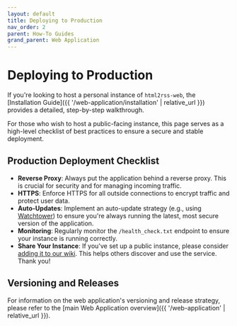```yaml
---
layout: default
title: Deploying to Production
nav_order: 2
parent: How-To Guides
grand_parent: Web Application
---
```


# Deploying to Production

If you're looking to host a personal instance of `html2rss-web`, the [Installation Guide]({{ '/web-application/installation' | relative_url }}) provides a detailed, step-by-step walkthrough.

For those who wish to host a public-facing instance, this page serves as a high-level checklist of best practices to ensure a secure and stable deployment.

## Production Deployment Checklist

- **Reverse Proxy**: Always put the application behind a reverse proxy. This is crucial for security and for managing incoming traffic.
- **HTTPS**: Enforce HTTPS for all outside connections to encrypt traffic and protect user data.
- **Auto-Updates**: Implement an auto-update strategy (e.g., using [Watchtower](https://containrrr.dev/watchtower/)) to ensure you're always running the latest, most secure version of the application.
- **Monitoring**: Regularly monitor the `/health_check.txt` endpoint to ensure your instance is running correctly.
- **Share Your Instance**: If you've set up a public instance, please consider [adding it to our wiki](https://github.com/html2rss/html2rss-web/wiki/Instances). This helps others discover and use the service. Thank you!

## Versioning and Releases

For information on the web application's versioning and release strategy, please refer to the [main Web Application overview]({{ '/web-application' | relative_url }}).
